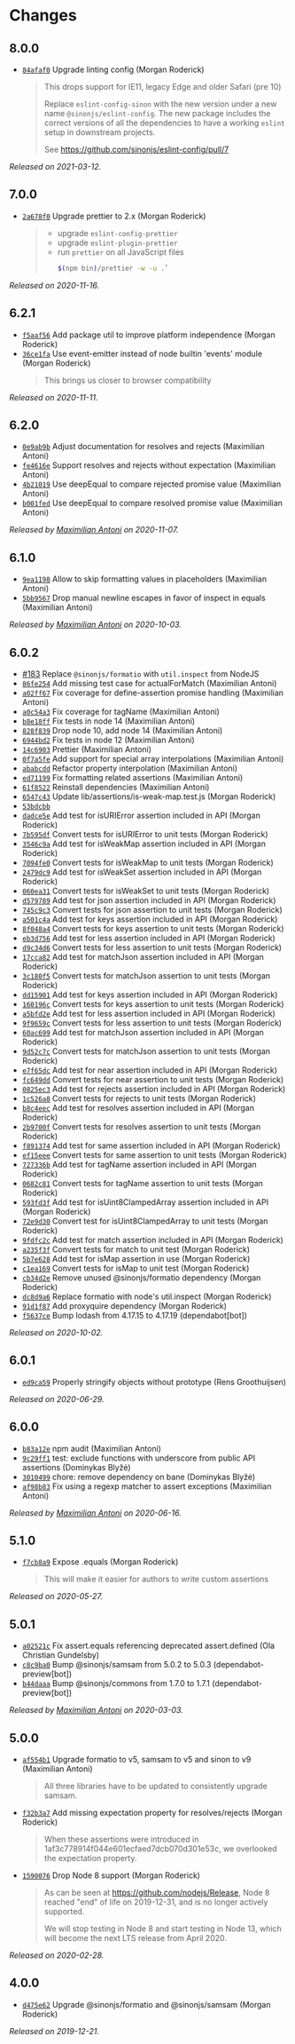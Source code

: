 # Changes

## 8.0.0

- [`84afaf0`](https://github.com/sinonjs/referee/commit/84afaf0e0f5ddf505f0dd03593354bf26a580dee)
  Upgrade linting config (Morgan Roderick)
    > This drops support for IE11, legacy Edge and older Safari (pre 10)
    >
    > Replace `eslint-config-sinon` with the new version under a new name
    > `@sinonjs/eslint-config`. The new package includes the correct versions
    > of all the dependencies to have a working `eslint` setup in downstream
    > projects.
    >
    > See https://github.com/sinonjs/eslint-config/pull/7
    >

_Released on 2021-03-12._

## 7.0.0

- [`2a678f0`](https://github.com/sinonjs/referee/commit/2a678f0ebcaeb0a1ea42f433287545fbe014a16e)
  Upgrade prettier to 2.x (Morgan Roderick)
    >
    > * upgrade `eslint-config-prettier`
    > * upgrade `eslint-plugin-prettier`
    > * run `prettier` on all JavaScript files
    >     ```sh
    >     $(npm bin)/prettier -w -u .`
    >     ```
    >

_Released on 2020-11-16._

## 6.2.1

- [`f5aaf56`](https://github.com/sinonjs/referee/commit/f5aaf569d6c310a470b59425ce999797161f1b27)
  Add package util to improve platform independence (Morgan Roderick)
- [`36ce1fa`](https://github.com/sinonjs/referee/commit/36ce1fa8b85773b1fc2c34b9ff7c75ee554b165e)
  Use event-emitter instead of node builtin 'events' module (Morgan Roderick)
    >
    > This brings us closer to browser compatibility
    >

_Released on 2020-11-11._

## 6.2.0

- [`0e9ab9b`](https://github.com/sinonjs/referee/commit/0e9ab9b4b5663ea22dc01c5de0fa385a118ee2c8)
  Adjust documentation for resolves and rejects (Maximilian Antoni)
- [`fe4616e`](https://github.com/sinonjs/referee/commit/fe4616e8961efa2c0af1d07a27dba9a6036caff7)
  Support resolves and rejects without expectation (Maximilian Antoni)
- [`4b21019`](https://github.com/sinonjs/referee/commit/4b210199fadfbb95c283fac131bb67c2e2e8edf6)
  Use deepEqual to compare rejected promise value (Maximilian Antoni)
- [`b001fed`](https://github.com/sinonjs/referee/commit/b001fed44fdb5e8d454c90d40e98848f4eb4739b)
  Use deepEqual to compare resolved promise value (Maximilian Antoni)

_Released by [Maximilian Antoni](https://github.com/mantoni) on 2020-11-07._

## 6.1.0

- [`9ea1198`](https://github.com/sinonjs/referee/commit/9ea1198cdf0a796a1c346d40be44e259af967725)
  Allow to skip formatting values in placeholders (Maximilian Antoni)
- [`5bb9567`](https://github.com/sinonjs/referee/commit/5bb95675a854fbc30a69fee145ecfd9d3ef8a0f8)
  Drop manual newline escapes in favor of inspect in equals (Maximilian Antoni)

_Released by [Maximilian Antoni](https://github.com/mantoni) on 2020-10-03._

## 6.0.2

- [#183](https://github.com/sinonjs/referee/pull/183)
  Replace `@sinonjs/formatio` with `util.inspect` from NodeJS
- [`86fe254`](https://github.com/sinonjs/referee/commit/86fe254c2dd7538621d1c73e4952d381f035c1c1)
  Add missing test case for actualForMatch (Maximilian Antoni)
- [`a02ff67`](https://github.com/sinonjs/referee/commit/a02ff67110e20cacb282f6f7231fb5bde573432a)
  Fix coverage for define-assertion promise handling (Maximilian Antoni)
- [`a0c54a3`](https://github.com/sinonjs/referee/commit/a0c54a375de3f4e26f355df6d331f59112e235a1)
  Fix coverage for tagName (Maximilian Antoni)
- [`b8e18ff`](https://github.com/sinonjs/referee/commit/b8e18ff4ca75e3743c90d14f2bf3c1ef551e812c)
  Fix tests in node 14 (Maximilian Antoni)
- [`828f839`](https://github.com/sinonjs/referee/commit/828f839006f803252d8b8fb0e016067a15a2e9bc)
  Drop node 10, add node 14 (Maximilian Antoni)
- [`6944bd2`](https://github.com/sinonjs/referee/commit/6944bd232c71e6f3a5e827ac4b2db25d53f9e08a)
  Fix tests in node 12 (Maximilian Antoni)
- [`14c6903`](https://github.com/sinonjs/referee/commit/14c690376648a38c30ead1a65dc99e3ae7d16263)
  Prettier (Maximilian Antoni)
- [`0f7a5fe`](https://github.com/sinonjs/referee/commit/0f7a5fec6a76e17bd38e5364cd75af95e15672e9)
  Add support for special array interpolations (Maximilian Antoni)
- [`ababcdd`](https://github.com/sinonjs/referee/commit/ababcdda3c9c12ca7b7960d6029ab3b1bd1e27d0)
  Refactor property interpolation (Maximilian Antoni)
- [`ed71199`](https://github.com/sinonjs/referee/commit/ed71199076b4bfb5e1e42e54ab8932969c29ef50)
  Fix formatting related assertions (Maximilian Antoni)
- [`61f8522`](https://github.com/sinonjs/referee/commit/61f85226828fd8dd5dcbca337398b1e43c233c7d)
  Reinstall dependencies (Maximilian Antoni)
- [`6547c43`](https://github.com/sinonjs/referee/commit/6547c43eee8be53d92d4d3818b4655ce1bc5f851)
  Update lib/assertions/is-weak-map.test.js (Morgan Roderick)
- [`53bdcbb`](https://github.com/sinonjs/referee/commit/53bdcbbf726db03ca2af15e3112932e13e7291b9)
- [`dadce5e`](https://github.com/sinonjs/referee/commit/dadce5efb66ddb2d22a7bd204bdc171bade9a2e3)
  Add test for isURIError assertion included in API (Morgan Roderick)
- [`7b595df`](https://github.com/sinonjs/referee/commit/7b595df9eb569d4237bb4728939364c1c10743f5)
  Convert tests for isURIError to unit tests (Morgan Roderick)
- [`3546c9a`](https://github.com/sinonjs/referee/commit/3546c9ad6ef40e1cc4c0a8d84f1a85f99a16e448)
  Add test for isWeakMap assertion included in API (Morgan Roderick)
- [`7094fe0`](https://github.com/sinonjs/referee/commit/7094fe0e2db4274e5d0d5a3e7da078332f6664b9)
  Convert tests for isWeakMap to unit tests (Morgan Roderick)
- [`2479dc9`](https://github.com/sinonjs/referee/commit/2479dc912ac26067f66a4703d568c3b7411610fd)
  Add test for isWeakSet assertion included in API (Morgan Roderick)
- [`060ea31`](https://github.com/sinonjs/referee/commit/060ea31c4eae204b075959d6879b46f6c493a0a3)
  Convert tests for isWeakSet to unit tests (Morgan Roderick)
- [`d579789`](https://github.com/sinonjs/referee/commit/d579789306b46faecda4415cef558a54e3cd96c0)
  Add test for json assertion included in API (Morgan Roderick)
- [`745c9c3`](https://github.com/sinonjs/referee/commit/745c9c35901825bafd0915cb69f75ffe62274fc5)
  Convert tests for json assertion to unit tests (Morgan Roderick)
- [`a501c4a`](https://github.com/sinonjs/referee/commit/a501c4aa272d3c0ce6bc495602a1433f67932a75)
  Add test for keys assertion included in API (Morgan Roderick)
- [`8f048a4`](https://github.com/sinonjs/referee/commit/8f048a4478340856c559bfcc13d75970d601b870)
  Convert tests for keys assertion to unit tests (Morgan Roderick)
- [`eb3d756`](https://github.com/sinonjs/referee/commit/eb3d7562a5f2301db8d980c4464b36e86d3a354a)
  Add test for less assertion included in API (Morgan Roderick)
- [`d9c34d6`](https://github.com/sinonjs/referee/commit/d9c34d6b7d50520b00ecb771d27e8735fe39204b)
  Convert tests for less assertion to unit tests (Morgan Roderick)
- [`17cca82`](https://github.com/sinonjs/referee/commit/17cca82082d3f016f4ed37b12844dd437ac710b6)
  Add test for matchJson assertion included in API (Morgan Roderick)
- [`3c180f5`](https://github.com/sinonjs/referee/commit/3c180f5ea3d6450c56d00e7a9e2ffd6de6b7b91f)
  Convert tests for matchJson assertion to unit tests (Morgan Roderick)
- [`dd15901`](https://github.com/sinonjs/referee/commit/dd15901603845b0e4626786e968325b0142325a8)
  Add test for keys assertion included in API (Morgan Roderick)
- [`160196c`](https://github.com/sinonjs/referee/commit/160196c18bc91225913cf782614d0368533230e3)
  Convert tests for keys assertion to unit tests (Morgan Roderick)
- [`a5bfd2e`](https://github.com/sinonjs/referee/commit/a5bfd2ee09406884e282b35c6f3724016ed0efe3)
  Add test for less assertion included in API (Morgan Roderick)
- [`9f9659c`](https://github.com/sinonjs/referee/commit/9f9659cad4500df2da6bc844b07e0954d03a89d6)
  Convert tests for less assertion to unit tests (Morgan Roderick)
- [`60ac699`](https://github.com/sinonjs/referee/commit/60ac699c0bf62b62f9ee82288908e40c22250dbb)
  Add test for matchJson assertion included in API (Morgan Roderick)
- [`9d52c7c`](https://github.com/sinonjs/referee/commit/9d52c7c44bee5284906d7ccbbab4165be88c135b)
  Convert tests for matchJson assertion to unit tests (Morgan Roderick)
- [`e7f65dc`](https://github.com/sinonjs/referee/commit/e7f65dcb7a98922d61e05b249de2b35cb83cd2b9)
  Add test for near assertion included in API (Morgan Roderick)
- [`fc649dd`](https://github.com/sinonjs/referee/commit/fc649dda55d810fb6cacb8dcfa33d7c7aff21f99)
  Convert tests for near assertion to unit tests (Morgan Roderick)
- [`0825ec3`](https://github.com/sinonjs/referee/commit/0825ec37148f81eb91b58ca0ca28768e826b3d33)
  Add test for rejects assertion included in API (Morgan Roderick)
- [`1c526a8`](https://github.com/sinonjs/referee/commit/1c526a8cc103525dfb5d5c78f3af97ba2f276729)
  Convert tests for rejects to unit tests (Morgan Roderick)
- [`b8c4eec`](https://github.com/sinonjs/referee/commit/b8c4eece33d12e124d18207f90e2ca3aed40aefb)
  Add test for resolves assertion included in API (Morgan Roderick)
- [`2b9700f`](https://github.com/sinonjs/referee/commit/2b9700fddfa56e0dfb9faad640a027f2631c8f6b)
  Convert tests for resolves assertion to unit tests (Morgan Roderick)
- [`f891374`](https://github.com/sinonjs/referee/commit/f89137474a3615a6932ad36287b4edd1398fe25c)
  Add test for same assertion included in API (Morgan Roderick)
- [`ef15eee`](https://github.com/sinonjs/referee/commit/ef15eee070e1c237b8cdda37169dfb84b9d0e9ab)
  Convert tests for same assertion to unit tests (Morgan Roderick)
- [`727336b`](https://github.com/sinonjs/referee/commit/727336bf9e3af2e50ae3eb0baad7afa278b27639)
  Add test for tagName assertion included in API (Morgan Roderick)
- [`0682c81`](https://github.com/sinonjs/referee/commit/0682c813cbabaa602c7b3b0795fcaf64729b38ce)
  Convert tests for tagName assertion to unit tests (Morgan Roderick)
- [`593fd3f`](https://github.com/sinonjs/referee/commit/593fd3f8354222b449f17326d70789897f244ab0)
  Add test for isUint8ClampedArray assertion included in API (Morgan Roderick)
- [`72e9d30`](https://github.com/sinonjs/referee/commit/72e9d3007230ef4cee4c0ddf0bf2a3cfd1c754ac)
  Convert test for isUint8ClampedArray to unit tests (Morgan Roderick)
- [`9fdfc2c`](https://github.com/sinonjs/referee/commit/9fdfc2c7b81f9417c37238eb687877a5ea930afe)
  Add test for match assertion included in API (Morgan Roderick)
- [`a235f3f`](https://github.com/sinonjs/referee/commit/a235f3ff58041491d10ea0c5daa7e1cd5ea3b0bf)
  Convert tests for match to unit test (Morgan Roderick)
- [`5b7e628`](https://github.com/sinonjs/referee/commit/5b7e62883a10809d5d36221ff17d5988ae783280)
  Add test for isMap assertion in use (Morgan Roderick)
- [`c1ea169`](https://github.com/sinonjs/referee/commit/c1ea1690f8ea9d9800e0d5925a69c08dd8d63d5f)
  Convert tests for isMap to unit test (Morgan Roderick)
- [`cb34d2e`](https://github.com/sinonjs/referee/commit/cb34d2e26a23d0004539b088a52e08919911b1ed)
  Remove unused @sinonjs/formatio dependency (Morgan Roderick)
- [`dc8d9a6`](https://github.com/sinonjs/referee/commit/dc8d9a60e8d8ba80ff4a104d8e4123d76f23ce25)
  Replace formatio with node's util.inspect (Morgan Roderick)
- [`91d1f87`](https://github.com/sinonjs/referee/commit/91d1f87e6098976ca70f2a734c3e93b89a5867c9)
  Add proxyquire dependency (Morgan Roderick)
- [`f5637ce`](https://github.com/sinonjs/referee/commit/f5637cedb74a5f7deabbc5660a094f4138cc2591)
  Bump lodash from 4.17.15 to 4.17.19 (dependabot[bot])

_Released on 2020-10-02._

## 6.0.1

- [`ed9ca59`](https://github.com/sinonjs/referee/commit/ed9ca5912fa69f1852e5f2ebd761d5c27f494263)
  Properly stringify objects without prototype (Rens Groothuijsen)

_Released on 2020-06-29._

## 6.0.0

- [`b83a12e`](https://github.com/sinonjs/referee/commit/b83a12ed3a32b6f51ca1d4c0500dee76de7b5d46)
  npm audit (Maximilian Antoni)
- [`9c29ff1`](https://github.com/sinonjs/referee/commit/9c29ff1a783802a9d13f586039db5db5c6d375ff)
  test: exclude functions with underscore from public API assertions (Dominykas Blyžė)
- [`3010499`](https://github.com/sinonjs/referee/commit/30104997b85e11cc99c7a9e852e91953701ce67a)
  chore: remove dependency on bane (Dominykas Blyžė)
- [`af98b83`](https://github.com/sinonjs/referee/commit/af98b835616a8257c77144e986fdf16d0209843b)
  Fix using a regexp matcher to assert exceptions (Maximilian Antoni)

_Released by [Maximilian Antoni](https://github.com/mantoni) on 2020-06-16._

## 5.1.0

- [`f7cb8a9`](https://github.com/sinonjs/referee/commit/f7cb8a9953c5b613684facd433c7c34d41038098)
  Expose .equals (Morgan Roderick)
    >
    > This will make it easier for authors to write custom assertions
    >

_Released on 2020-05-27._

## 5.0.1

- [`a02521c`](https://github.com/sinonjs/referee/commit/a02521c1d35627ec454f2ac3848fdae3882cea95)
  Fix assert.equals referencing deprecated assert.defined (Ola Christian Gundelsby)
- [`c8c9ba0`](https://github.com/sinonjs/referee/commit/c8c9ba0787e81f04e828b9097e2f275c331c0c06)
  Bump @sinonjs/samsam from 5.0.2 to 5.0.3 (dependabot-preview[bot])
- [`b44daaa`](https://github.com/sinonjs/referee/commit/b44daaa645837d57197601391e8ff2e03ee305a6)
  Bump @sinonjs/commons from 1.7.0 to 1.7.1 (dependabot-preview[bot])

_Released by [Maximilian Antoni](https://github.com/mantoni) on 2020-03-03._

## 5.0.0

- [`af554b1`](https://github.com/sinonjs/referee/commit/af554b176f80be380f983b41024c6d9a0832c0ff)
  Upgrade formatio to v5, samsam to v5 and sinon to v9 (Maximilian Antoni)
    >
    > All three libraries have to be updated to consistently upgrade samsam.
    >
- [`f32b3a7`](https://github.com/sinonjs/referee/commit/f32b3a7c50fb7e5f563827e0d6ae2f9846307590)
  Add missing expectation property for resolves/rejects (Morgan Roderick)
    >
    > When these assertions were introduced in
    > 1af3c778914f044e601ecfaed7dcb070d301e53c, we overlooked the expectation
    > property.
    >
- [`1590076`](https://github.com/sinonjs/referee/commit/15900764e8b22b09610c828251fcded97ad0c4f9)
  Drop Node 8 support (Morgan Roderick)
    >
    > As can be seen at https://github.com/nodejs/Release, Node 8 reached
    > "end" of life on 2019-12-31, and is no longer actively supported.
    >
    > We will stop testing in Node 8 and start testing in Node 13, which will
    > become the next LTS release from April 2020.
    >

_Released on 2020-02-28._

## 4.0.0

- [`d475e62`](https://github.com/sinonjs/referee/commit/d475e624cfac65656c8c5bc4a1ac7ec0294f54a9)
  Upgrade @sinonjs/formatio and @sinonjs/samsam (Morgan Roderick)

_Released on 2019-12-21._
